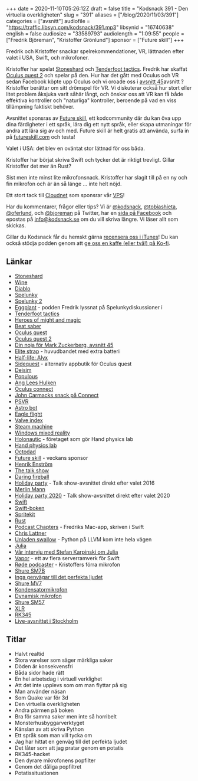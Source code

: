 +++
date = 2020-11-10T05:26:12Z
draft = false
title = "Kodsnack 391 - Den virtuella overkligheten"
slug = "391"
aliases = ["/blog/2020/11/03/391"]
categories = ["avsnitt"]
audiofile = "https://traffic.libsyn.com/kodsnack/391.mp3"
libsynid = "16740638"
english = false
audiosize = "33589793"
audiolength = "1:09:55"
people = ["Fredrik Björeman", "Kristoffer Grönlund"]
sponsor = ["Future skill"]
+++

Fredrik och Kristoffer snackar spelrekommendationer, VR, lättnaden efter valet i USA, Swift, och mikrofoner.

Kristoffer har spelat [Stoneshard](https://stoneshard.com/) och [Tenderfoot tactics](https://tenderfoottactics.com/). Fredrik har skaffat [Oculus quest 2](https://en.wikipedia.org/wiki/Oculus_Quest_2) och spelar på den. Hur har det gått med Oculus och VR sedan Facebook köpte upp Oculus och vi oroade oss i [avsnitt 45](https://kodsnack.se/45/)avsnitt ? Kristoffer berättar om sitt drömspel för VR. Vi diskuterar också hur stort eller litet problem åksjuka varit såhär långt, och önskar oss att VR kan få både effektiva kontroller och "naturliga" kontroller, beroende på vad en viss tillämpning faktiskt behöver.

Avsnittet sponsras av [Future skill](https://futureskill.com/), ett kodcommunity där du kan öva upp dina färdigheter i ett språk, lära dig ett nytt språk, eller skapa utmaningar för andra att lära sig av och med. Future skill är helt gratis att använda, surfa in på [futureskill.com](https://futureskill.com/) och testa!

Valet i USA: det blev en oväntat stor lättnad för oss båda.

Kristoffer har börjat skriva Swift och tycker det är riktigt trevligt. Gillar Kristoffer det mer än Rust?

Sist men inte minst lite mikrofonsnack. Kristoffer har slagit till på en ny och fin mikrofon och är än så länge … inte helt nöjd.

Ett stort tack till [Cloudnet](http://www.cloudnet.se) som sponsrar vår [VPS](http://en.wikipedia.org/wiki/Virtual_private_server)!

Har du kommentarer, frågor eller tips? Vi är [@kodsnack](https://www.twitter.com/kodsnack), [@tobiashieta](https://www.twitter.com/tobiashieta), [@oferlund](https://www.twitter.com/oferlund), och [@bjoreman](https://www.twitter.com/bjoreman) på Twitter, har en [sida på Facebook](https://www.facebook.com/kodsnack) och epostas på [info@kodsnack.se](mailto:info@kodsnack.se) om du vill skriva längre. Vi läser allt som skickas.

Gillar du Kodsnack får du hemskt gärna [recensera oss i iTunes](http://itunes.apple.com/se/podcast/kodsnack/id561631498?l=en)! Du kan också stödja podden genom att <a href="https://ko-fi.com/kodsnack" rel="payment">ge oss en kaffe (eller två!) på Ko-fi</a>.

## Länkar ##
* [Stoneshard](https://stoneshard.com/)
* [Wine](https://www.winehq.org/)
* [Diablo](https://en.wikipedia.org/wiki/Diablo_%28video_game%29)
* [Spelunky](https://en.wikipedia.org/wiki/Spelunky)
* [Spelunky 2](https://en.wikipedia.org/wiki/Spelunky_2)
* [Eggplant](https://thespelunkyshowlike.libsyn.com/) - podden Fredrik lyssnat på Spelunkydiskussioner i
* [Tenderfoot tactics](https://tenderfoottactics.com/)
* [Heroes of might and magic](https://en.wikipedia.org/wiki/Heroes_of_Might_and_Magic)
* [Beat saber](https://en.wikipedia.org/wiki/Beat_Saber)
* [Oculus quest](https://en.wikipedia.org/wiki/Oculus_Quest)
* [Oculus quest 2](https://en.wikipedia.org/wiki/Oculus_Quest_2)
* [Din noja för Mark Zuckerberg, avsnitt 45](https://kodsnack.se/45/)
* [Elite strap](https://www.youtube.com/watch?v=AfDrsJrTRz4) - huvudbandet med extra batteri
* [Half-life: Alyx](https://en.wikipedia.org/wiki/Half-Life:_Alyx)
* [Sidequest](https://sidequestvr.com/) - alternativ appbutik för Oculus quest
* [Deisim](https://twitter.com/deisimgame)
* [Populous](https://en.wikipedia.org/wiki/Populous_%28video_game%29)
* [Ang Lees Hulken](https://en.wikipedia.org/wiki/Hulk_%28film%29)
* [Oculus connect](https://www.facebookconnect.com/en)
* [John Carmacks snack på Connect](https://www.youtube.com/watch?v=ZKjbJR2JYzM)
* [PSVR](https://en.wikipedia.org/wiki/PlayStation_VR)
* [Astro bot](https://en.wikipedia.org/wiki/Astro_Bot_Rescue_Mission)
* [Eagle flight](https://en.wikipedia.org/wiki/Eagle_Flight)
* [Valve index](https://en.wikipedia.org/wiki/Valve_Index)
* [Steam machine](https://en.wikipedia.org/wiki/Steam_Machine_%28hardware_platform%29)
* [Windows mixed reality](https://en.wikipedia.org/wiki/Windows_Mixed_Reality)
* [Holonautic](https://www.holonautic.com/) - företaget som gör Hand physics lab
* [Hand physics lab](https://www.holonautic.com/hand-physics-lab)
* [Octodad](https://en.wikipedia.org/wiki/Octodad)
* [Future skill](https://futureskill.com/) - veckans sponsor
* [Henrik Enström](mailto:henrik.enstrom@softwareskills.se)
* [The talk show](https://daringfireball.net/thetalkshow/)
* [Daring fireball](https://daringfireball.net/)
* [Holiday party](https://daringfireball.net/thetalkshow/2016/11/09/ep-172) - Talk show-avsnittet direkt efter valet 2016
* [Merlin Mann](http://www.merlinmann.com/)
* [Holiday party 2020](https://daringfireball.net/thetalkshow/2020/11/07/ep-300) - Talk show-avsnittet direkt efter valet 2020
* [Swift](https://swift.org/)
* [Swift-boken](https://docs.swift.org/swift-book/)
* [Spritekit](https://developer.apple.com/spritekit/)
* [Rust](https://www.rust-lang.org/)
* [Podcast Chapters](https://chaptersapp.com/) - Fredriks Mac-app, skriven i Swift
* [Chris Lattner](https://en.wikipedia.org/wiki/Chris_Lattner)
* [Unladen swallow](https://www.infoq.com/news/2011/03/unladen-swallow/) - Python på LLVM kom inte hela vägen
* [Julia](https://en.wikipedia.org/wiki/Julia_%28programming_language%29)
* [Vår intervju med Stefan Karpinski om Julia](https://kodsnack.se/80/)
* [Vapor](https://vapor.codes/) - ett av flera serverramverk för Swift
* [Røde podcaster](http://www.rode.com/microphones/podcaster) - Kristoffers förra mikrofon
* [Shure SM7B](https://www.shure.com/en-GB/products/microphones/sm7b)
* [Inga genvägar till det perfekta ljudet](https://www.youtube.com/watch?v=Qhd7EqKBbDY)
* [Shure MV7](https://www.shure.com/en-GB/products/microphones/mv7)
* [Kondensatormikrofon](https://www.neumann.com/homestudio/en/what-is-a-condenser-microphone)
* [Dynamisk mikrofon](https://www.neumann.com/homestudio/en/what-is-a-dynamic-microphone)
* [Shure SM57](https://www.shure.com/en-GB/products/microphones/sm57)
* [XLR](https://en.wikipedia.org/wiki/XLR_connector)
* [RK345](https://www.shure.com/en-GB/products/accessories/rk345)
* [Live-avsnittet i Stockholm](https://kodsnack.se/229/)

## Titlar ##
* Halvt realtid
* Stora varelser som säger märkliga saker
* Döden är konsekvensfri
* Båda sidor hade rätt
* En hel arbetsdag i virtuell verklighet
* Att det inte upplevs som om man flyttar på sig
* Man använder näsan
* Som Quake var för 3d
* Den virtuella overkligheten
* Andra pärmen på boken
* Bra för samma saker men inte så horribelt
* Monsterhusbyggarverktyget
* Känslan av att skriva Python
* Ett språk som man vill tycka om
* Jag har hittat en genväg till det perfekta ljudet
* Det låter som att jag pratar genom en potatis
* RK345-hacket
* Den dyrare mikrofonens popfilter
* Genom det dåliga popfiltret
* Potatissituationen